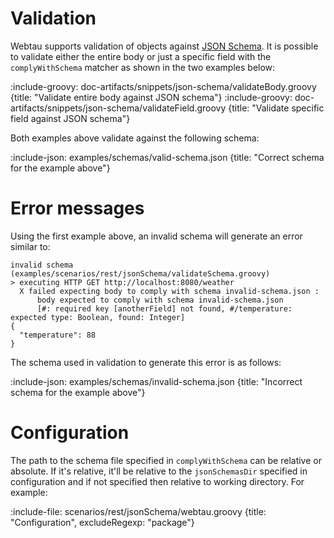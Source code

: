 # Validation

Webtau supports validation of objects against [JSON Schema](https://json-schema.org/).  It is possible to validate either
the entire body or just a specific field with the `complyWithSchema` matcher as shown in the two examples below:

:include-groovy: doc-artifacts/snippets/json-schema/validateBody.groovy {title: "Validate entire body against JSON schema"}
:include-groovy: doc-artifacts/snippets/json-schema/validateField.groovy {title: "Validate specific field against JSON schema"}

Both examples above validate against the following schema:

:include-json: examples/schemas/valid-schema.json {title: "Correct schema for the example above"}

# Error messages

Using the first example above, an invalid schema will generate an error similar to:
```
invalid schema (examples/scenarios/rest/jsonSchema/validateSchema.groovy)
> executing HTTP GET http://localhost:8080/weather
  X failed expecting body to comply with schema invalid-schema.json : 
      body expected to comply with schema invalid-schema.json
      [#: required key [anotherField] not found, #/temperature: expected type: Boolean, found: Integer]
{
  "temperature": 88
}
```

The schema used in validation to generate this error is as follows:

:include-json: examples/schemas/invalid-schema.json {title: "Incorrect schema for the example above"}

# Configuration

The path to the schema file specified in `complyWithSchema` can be relative or absolute.  If it's relative, it'll be
relative to the `jsonSchemasDir` specified in configuration and if not specified then relative to working directory.
For example:

:include-file: scenarios/rest/jsonSchema/webtau.groovy {title: "Configuration", excludeRegexp: "package"}
